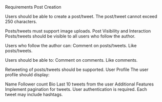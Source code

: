 Requirements
Post Creation

Users should be able to create a post/tweet.
The post/tweet cannot exceed 250 characters.

Posts/tweets must support image uploads.
Post Visibility and Interaction
Posts/tweets should be visible to all users who follow the author.

Users who follow the author can:
Comment on posts/tweets.
Like posts/tweets.

Users should be able to:
Comment on comments.
Like comments.

Retweeting of posts/tweets should be supported.
User Profile
The user profile should display:

Name
Follower count
Bio
Last 10 tweets from the user
Additional Features
Implement pagination for tweets.
User authentication is required.
Each tweet may include hashtags.
